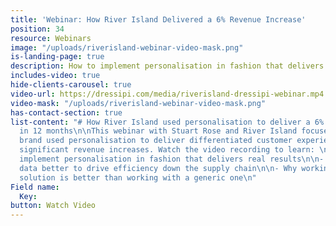 ```yaml
---
title: 'Webinar: How River Island Delivered a 6% Revenue Increase'
position: 34
resource: Webinars
image: "/uploads/riverisland-webinar-video-mask.png"
is-landing-page: true
description: How to implement personalisation in fashion that delivers real results.
includes-video: true
hide-clients-carousel: true
video-url: https://dressipi.com/media/riverisland-dressipi-webinar.mp4
video-mask: "/uploads/riverisland-webinar-video-mask.png"
has-contact-section: true
list-content: "# How River Island used personalisation to deliver a 6% revenue increase
  in 12 months\n\nThis webinar with Stuart Rose and River Island focused on how the
  brand used personalisation to deliver differentiated customer experiences resulting
  significant revenue increases. Watch the video recording to learn: \n\n- How to
  implement personalisation in fashion that delivers real results\n\n- How to use
  data better to drive efficiency down the supply chain\n\n- Why working with a fashion-specific
  solution is better than working with a generic one\n"
Field name:
  Key: 
button: Watch Video
---
```


